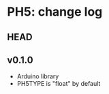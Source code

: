 PH5: change log
===============

HEAD
----

v0.1.0
------
* Arduino library
* PH5TYPE is "float" by default

